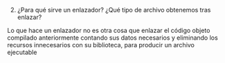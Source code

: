 2. ¿Para qué sirve un enlazador? ¿Qué tipo de archivo obtenemos tras enlazar?

Lo que hace un enlazador no es otra cosa que enlazar el código objeto compilado anteriormente contando sus datos necesarios y eliminando los recursos innecesarios con su biblioteca, para producir un archivo ejecutable
